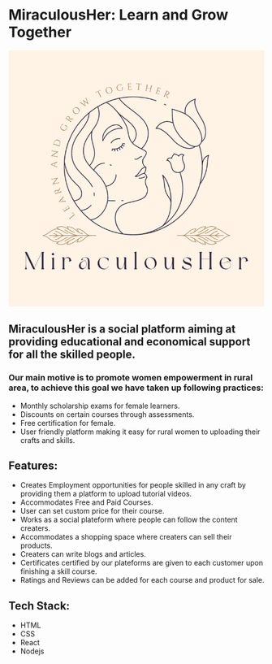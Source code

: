 # MiraculousHer: Learn and Grow Together
<img src="https://github.com/PUJAmangale1221/Miraculous_Her_/blob/main/source/assets/images/logo.png" />

## **MiraculousHer is a social platform aiming at providing educational and economical support for all the skilled people.**

### Our main motive is to promote women empowerment in rural area, to achieve this goal we have taken up following practices:
- Monthly scholarship exams for female learners.
- Discounts on certain courses through assessments.
- Free certification for female.
- User friendly platform making it easy for rural women to uploading their crafts and skills.


## Features:
- Creates Employment opportunities for people skilled in any craft by providing them a platform to upload tutorial videos.
- Accommodates Free and Paid Courses.
- User can set custom price for their course.
- Works as a social plateform where people can follow the content creaters.
- Accommodates a shopping space where creaters can sell their products.
- Creaters can write blogs and articles.
- Certificates certified by our plateforms are given to each customer upon finishing a skill course.
- Ratings and Reviews can be added for each course and product for sale.


## Tech Stack:
- HTML
- CSS
- React
- Nodejs
